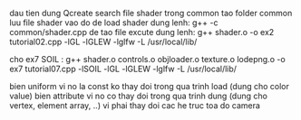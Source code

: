 dau tien dung Qcreate search file shader trong common
tao folder common luu file shader vao do
de load shader dung lenh: g++ -c common/shader.cpp 
de tao file excute  dung lenh: g++ shader.o -o ex2 tutorial02.cpp  -lGL -lGLEW -lglfw -L /usr/local/lib/

cho ex7 SOIL : g++ shader.o controls.o objloader.o texture.o lodepng.o -o ex7 tutorial07.cpp -lSOIL  -lGL -lGLEW -lglfw -L /usr/local/lib/

bien uniform vi no la const ko thay doi trong qua trinh load (dung cho color value)
bien attribute vi no co thay doi trong qua trinh dung (dung cho vertex, element array, ..) vi phai thay doi cac he truc toa do camera


